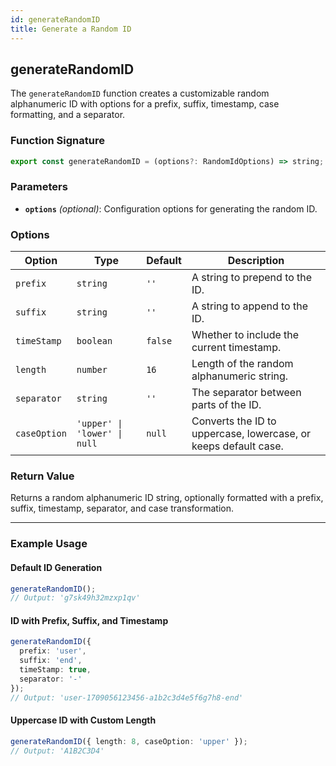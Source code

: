 ```yaml
---
id: generateRandomID
title: Generate a Random ID
---
```


## generateRandomID

The `generateRandomID` function creates a customizable random alphanumeric ID with options for a prefix, suffix, timestamp, case formatting, and a separator.

### Function Signature

```typescript
export const generateRandomID = (options?: RandomIdOptions) => string;
```

### Parameters

- **`options`** _(optional)_: Configuration options for generating the random ID.

### Options

| Option       | Type               | Default   | Description |
|-------------|--------------------|-----------|-------------|
| `prefix`    | `string`           | `''`      | A string to prepend to the ID. |
| `suffix`    | `string`           | `''`      | A string to append to the ID. |
| `timeStamp` | `boolean`          | `false`   | Whether to include the current timestamp. |
| `length`    | `number`           | `16`      | Length of the random alphanumeric string. |
| `separator` | `string`           | `''`      | The separator between parts of the ID. |
| `caseOption` | `'upper' \| 'lower' \| null` | `null` | Converts the ID to uppercase, lowercase, or keeps default case. |

### Return Value

Returns a random alphanumeric ID string, optionally formatted with a prefix, suffix, timestamp, separator, and case transformation.

---

### Example Usage

#### Default ID Generation

```typescript
generateRandomID();
// Output: 'g7sk49h32mzxp1qv'
```

#### ID with Prefix, Suffix, and Timestamp

```typescript
generateRandomID({
  prefix: 'user',
  suffix: 'end',
  timeStamp: true,
  separator: '-'
});
// Output: 'user-1709056123456-a1b2c3d4e5f6g7h8-end'
```

#### Uppercase ID with Custom Length

```typescript
generateRandomID({ length: 8, caseOption: 'upper' });
// Output: 'A1B2C3D4'
```
